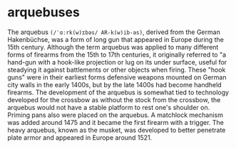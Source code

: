 # arquebuses

The arquebus `(/ˈɑːrk(w)ɪbəs/ AR-k(w)ib-əs)`, derived from the German Hakenbüchse, was a form of long gun that appeared in Europe during the 15th century.
Although the term arquebus was applied to many different forms of firearms from the 15th to 17th centuries, it originally referred to "a hand-gun with a hook-like projection or lug on its under surface, useful for steadying it against battlements or other objects when firing.
These "hook guns" were in their earliest forms defensive weapons mounted on German city walls in the early 1400s, but by the late 1400s had become handheld firearms.
The development of the arquebus is somewhat tied to technology developed for the crossbow as without the stock from the crossbow, the arquebus would not have a stable platform to rest one's shoulder on.
Priming pans also were placed on the arquebus.
A matchlock mechanism was added around 1475 and it became the first firearm with a trigger.
The heavy arquebus, known as the musket, was developed to better penetrate plate armor and appeared in Europe around 1521.
 

